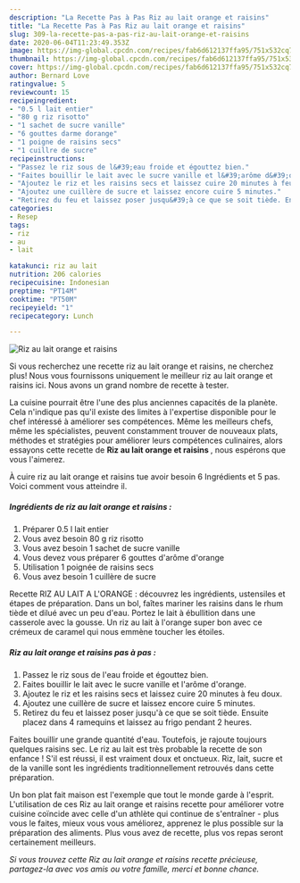 ```yaml
---
description: "La Recette Pas à Pas Riz au lait orange et raisins"
title: "La Recette Pas à Pas Riz au lait orange et raisins"
slug: 309-la-recette-pas-a-pas-riz-au-lait-orange-et-raisins
date: 2020-06-04T11:23:49.353Z
image: https://img-global.cpcdn.com/recipes/fab6d612137ffa95/751x532cq70/riz-au-lait-orange-et-raisins-photo-principale-de-la-recette.jpg
thumbnail: https://img-global.cpcdn.com/recipes/fab6d612137ffa95/751x532cq70/riz-au-lait-orange-et-raisins-photo-principale-de-la-recette.jpg
cover: https://img-global.cpcdn.com/recipes/fab6d612137ffa95/751x532cq70/riz-au-lait-orange-et-raisins-photo-principale-de-la-recette.jpg
author: Bernard Love
ratingvalue: 5
reviewcount: 15
recipeingredient:
- "0.5 l lait entier"
- "80 g riz risotto"
- "1 sachet de sucre vanille"
- "6 gouttes darme dorange"
- "1 poigne de raisins secs"
- "1 cuillre de sucre"
recipeinstructions:
- "Passez le riz sous de l&#39;eau froide et égouttez bien."
- "Faites bouillir le lait avec le sucre vanille et l&#39;arôme d&#39;orange."
- "Ajoutez le riz et les raisins secs et laissez cuire 20 minutes à feu doux."
- "Ajoutez une cuillère de sucre et laissez encore cuire 5 minutes."
- "Retirez du feu et laissez poser jusqu&#39;à ce que se soit tiède. Ensuite placez dans 4 ramequins et laissez au frigo pendant 2 heures."
categories:
- Resep
tags:
- riz
- au
- lait

katakunci: riz au lait 
nutrition: 206 calories
recipecuisine: Indonesian
preptime: "PT14M"
cooktime: "PT50M"
recipeyield: "1"
recipecategory: Lunch

---
```



![Riz au lait orange et raisins](https://img-global.cpcdn.com/recipes/fab6d612137ffa95/751x532cq70/riz-au-lait-orange-et-raisins-photo-principale-de-la-recette.jpg)

Si vous recherchez une recette riz au lait orange et raisins, ne cherchez plus! Nous vous fournissons uniquement le meilleur riz au lait orange et raisins ici. Nous avons un grand nombre de recette à tester.

La cuisine pourrait être l'une des plus anciennes capacités de la planète. Cela n'indique pas qu'il existe des limites à l'expertise disponible pour le chef intéressé à améliorer ses compétences. Même les meilleurs chefs, même les spécialistes, peuvent constamment trouver de nouveaux plats, méthodes et stratégies pour améliorer leurs compétences culinaires, alors essayons cette recette de <strong> Riz au lait orange et raisins </strong>, nous espérons que vous l'aimerez.

<!--inarticleads1-->

À cuire riz au lait orange et raisins tue avoir besoin 6 Ingrédients et 5 pas. Voici comment vous atteindre il.

##### Ingrédients de riz au lait orange et raisins :

1. Préparer 0.5 l lait entier
1. Vous avez besoin 80 g riz risotto
1. Vous avez besoin 1 sachet de sucre vanille
1. Vous devez vous préparer 6 gouttes d&#39;arôme d&#39;orange
1. Utilisation 1 poignée de raisins secs
1. Vous avez besoin 1 cuillère de sucre


Recette RIZ AU LAIT A L&#39;ORANGE : découvrez les ingrédients, ustensiles et étapes de préparation. Dans un bol, faîtes mariner les raisins dans le rhum tiède et dilué avec un peu d&#39;eau. Portez le lait à ébullition dans une casserole avec la gousse. Un riz au lait à l&#39;orange super bon avec ce crémeux de caramel qui nous emmène toucher les étoiles. 

<!--inarticleads2-->

##### Riz au lait orange et raisins pas à pas :

1. Passez le riz sous de l&#39;eau froide et égouttez bien.
1. Faites bouillir le lait avec le sucre vanille et l&#39;arôme d&#39;orange.
1. Ajoutez le riz et les raisins secs et laissez cuire 20 minutes à feu doux.
1. Ajoutez une cuillère de sucre et laissez encore cuire 5 minutes.
1. Retirez du feu et laissez poser jusqu&#39;à ce que se soit tiède. Ensuite placez dans 4 ramequins et laissez au frigo pendant 2 heures.


Faites bouillir une grande quantité d&#39;eau. Toutefois, je rajoute toujours quelques raisins sec. Le riz au lait est très probable la recette de son enfance ! S&#39;il est réussi, il est vraiment doux et onctueux. Riz, lait, sucre et de la vanille sont les ingrédients traditionnellement retrouvés dans cette préparation. 

<!--inarticleads1-->

<p>
Un bon plat fait maison est l'exemple que tout le monde garde à l'esprit. L'utilisation de ces Riz au lait orange et raisins recette pour améliorer votre cuisine coïncide avec celle d'un athlète qui continue de s'entraîner - plus vous le faites, mieux vous vous améliorez, apprenez le plus possible sur la préparation des aliments. Plus vous avez de recette, plus vos repas seront certainement meilleurs.
</p>

<p>
<i>Si vous trouvez cette Riz au lait orange et raisins recette précieuse, partagez-la avec vos amis ou votre famille, merci et bonne chance.</i>
</p>
